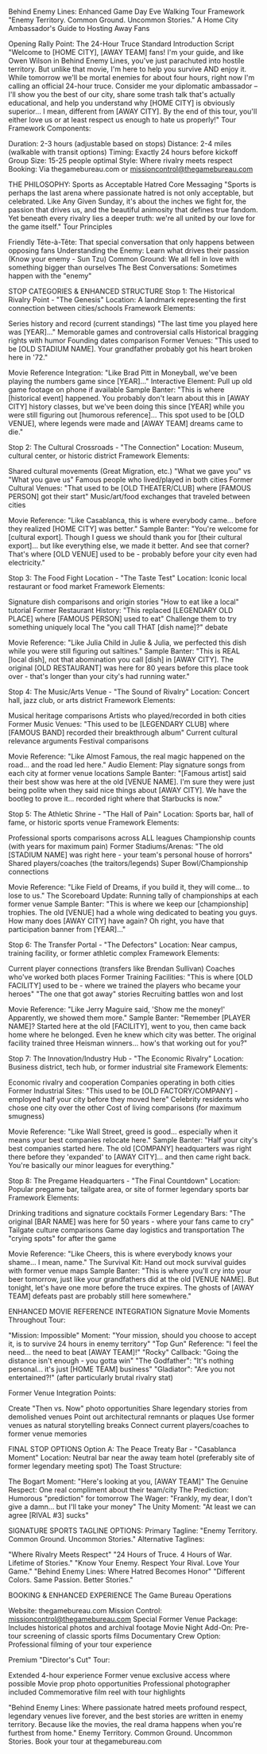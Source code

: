 Behind Enemy Lines: Enhanced Game Day Eve Walking Tour Framework
"Enemy Territory. Common Ground. Uncommon Stories."
A Home City Ambassador's Guide to Hosting Away Fans

Opening Rally Point: The 24-Hour Truce
Standard Introduction Script
"Welcome to [HOME CITY], [AWAY TEAM] fans! I'm your guide, and like Owen Wilson in Behind Enemy Lines, you've just parachuted into hostile territory. But unlike that movie, I'm here to help you survive AND enjoy it. While tomorrow we'll be mortal enemies for about four hours, right now I'm calling an official 24-hour truce. Consider me your diplomatic ambassador – I'll show you the best of our city, share some trash talk that's actually educational, and help you understand why [HOME CITY] is obviously superior... I mean, different from [AWAY CITY]. By the end of this tour, you'll either love us or at least respect us enough to hate us properly!"
Tour Framework Components:

Duration: 2-3 hours (adjustable based on stops)
Distance: 2-4 miles (walkable with transit options)
Timing: Exactly 24 hours before kickoff
Group Size: 15-25 people optimal
Style: Where rivalry meets respect
Booking: Via thegamebureau.com or missioncontrol@thegamebureau.com


THE PHILOSOPHY: Sports as Acceptable Hatred
Core Messaging
"Sports is perhaps the last arena where passionate hatred is not only acceptable, but celebrated. Like Any Given Sunday, it's about the inches we fight for, the passion that drives us, and the beautiful animosity that defines true fandom. Yet beneath every rivalry lies a deeper truth: we're all united by our love for the game itself."
Tour Principles

Friendly Tête-à-Tête: That special conversation that only happens between opposing fans
Understanding the Enemy: Learn what drives their passion (Know your enemy - Sun Tzu)
Common Ground: We all fell in love with something bigger than ourselves
The Best Conversations: Sometimes happen with the "enemy"


STOP CATEGORIES & ENHANCED STRUCTURE
Stop 1: The Historical Rivalry Point - "The Genesis"
Location: A landmark representing the first connection between cities/schools
Framework Elements:

Series history and record (current standings)
"The last time you played here was [YEAR]..."
Memorable games and controversial calls
Historical bragging rights with humor
Founding dates comparison
Former Venues: "This used to be [OLD STADIUM NAME]. Your grandfather probably got his heart broken here in '72."

Movie Reference Integration: "Like Brad Pitt in Moneyball, we've been playing the numbers game since [YEAR]..."
Interactive Element: Pull up old game footage on phone if available
Sample Banter: "This is where [historical event] happened. You probably don't learn about this in [AWAY CITY] history classes, but we've been doing this since [YEAR] while you were still figuring out [humorous reference]... This spot used to be [OLD VENUE], where legends were made and [AWAY TEAM] dreams came to die."

Stop 2: The Cultural Crossroads - "The Connection"
Location: Museum, cultural center, or historic district
Framework Elements:

Shared cultural movements (Great Migration, etc.)
"What we gave you" vs "What you gave us"
Famous people who lived/played in both cities
Former Cultural Venues: "That used to be [OLD THEATER/CLUB] where [FAMOUS PERSON] got their start"
Music/art/food exchanges that traveled between cities

Movie Reference: "Like Casablanca, this is where everybody came... before they realized [HOME CITY] was better."
Sample Banter: "You're welcome for [cultural export]. Though I guess we should thank you for [their cultural export]... but like everything else, we made it better. And see that corner? That's where [OLD VENUE] used to be - probably before your city even had electricity."

Stop 3: The Food Fight Location - "The Taste Test"
Location: Iconic local restaurant or food market
Framework Elements:

Signature dish comparisons and origin stories
"How to eat like a local" tutorial
Former Restaurant History: "This replaced [LEGENDARY OLD PLACE] where [FAMOUS PERSON] used to eat"
Challenge them to try something uniquely local
The "you call THAT [dish name]?" debate

Movie Reference: "Like Julia Child in Julie & Julia, we perfected this dish while you were still figuring out saltines."
Sample Banter: "This is REAL [local dish], not that abomination you call [dish] in [AWAY CITY]. The original [OLD RESTAURANT] was here for 80 years before this place took over - that's longer than your city's had running water."

Stop 4: The Music/Arts Venue - "The Sound of Rivalry"
Location: Concert hall, jazz club, or arts district
Framework Elements:

Musical heritage comparisons
Artists who played/recorded in both cities
Former Music Venues: "This used to be [LEGENDARY CLUB] where [FAMOUS BAND] recorded their breakthrough album"
Current cultural relevance arguments
Festival comparisons

Movie Reference: "Like Almost Famous, the real magic happened on the road... and the road led here."
Audio Element: Play signature songs from each city at former venue locations
Sample Banter: "[Famous artist] said their best show was here at the old [VENUE NAME]. I'm sure they were just being polite when they said nice things about [AWAY CITY]. We have the bootleg to prove it... recorded right where that Starbucks is now."

Stop 5: The Athletic Shrine - "The Hall of Pain"
Location: Sports bar, hall of fame, or historic sports venue
Framework Elements:

Professional sports comparisons across ALL leagues
Championship counts (with years for maximum pain)
Former Stadiums/Arenas: "The old [STADIUM NAME] was right here - your team's personal house of horrors"
Shared players/coaches (the traitors/legends)
Super Bowl/Championship connections

Movie Reference: "Like Field of Dreams, if you build it, they will come... to lose to us."
The Scoreboard Update: Running tally of championships at each former venue
Sample Banter: "This is where we keep our [championship] trophies. The old [VENUE] had a whole wing dedicated to beating you guys. How many does [AWAY CITY] have again? Oh right, you have that participation banner from [YEAR]..."

Stop 6: The Transfer Portal - "The Defectors"
Location: Near campus, training facility, or former athletic complex
Framework Elements:

Current player connections (transfers like Brendan Sullivan)
Coaches who've worked both places
Former Training Facilities: "This is where [OLD FACILITY] used to be - where we trained the players who became your heroes"
"The one that got away" stories
Recruiting battles won and lost

Movie Reference: "Like Jerry Maguire said, 'Show me the money!' Apparently, we showed them more."
Sample Banter: "Remember [PLAYER NAME]? Started here at the old [FACILITY], went to you, then came back home where he belonged. Even he knew which city was better. The original facility trained three Heisman winners... how's that working out for you?"

Stop 7: The Innovation/Industry Hub - "The Economic Rivalry"
Location: Business district, tech hub, or former industrial site
Framework Elements:

Economic rivalry and cooperation
Companies operating in both cities
Former Industrial Sites: "This used to be [OLD FACTORY/COMPANY] - employed half your city before they moved here"
Celebrity residents who chose one city over the other
Cost of living comparisons (for maximum smugness)

Movie Reference: "Like Wall Street, greed is good... especially when it means your best companies relocate here."
Sample Banter: "Half your city's best companies started here. The old [COMPANY] headquarters was right there before they 'expanded' to [AWAY CITY]... and then came right back. You're basically our minor leagues for everything."

Stop 8: The Pregame Headquarters - "The Final Countdown"
Location: Popular pregame bar, tailgate area, or site of former legendary sports bar
Framework Elements:

Drinking traditions and signature cocktails
Former Legendary Bars: "The original [BAR NAME] was here for 50 years - where your fans came to cry"
Tailgate culture comparisons
Game day logistics and transportation
The "crying spots" for after the game

Movie Reference: "Like Cheers, this is where everybody knows your shame... I mean, name."
The Survival Kit: Hand out mock survival guides with former venue maps
Sample Banter: "This is where you'll cry into your beer tomorrow, just like your grandfathers did at the old [VENUE NAME]. But tonight, let's have one more before the truce expires. The ghosts of [AWAY TEAM] defeats past are probably still here somewhere."

ENHANCED MOVIE REFERENCE INTEGRATION
Signature Movie Moments Throughout Tour:

"Mission: Impossible" Moment: "Your mission, should you choose to accept it, is to survive 24 hours in enemy territory"
"Top Gun" Reference: "I feel the need... the need to beat [AWAY TEAM]!"
"Rocky" Callback: "Going the distance isn't enough - you gotta win"
"The Godfather": "It's nothing personal... it's just [HOME TEAM] business"
"Gladiator": "Are you not entertained?!" (after particularly brutal rivalry stat)

Former Venue Integration Points:

Create "Then vs. Now" photo opportunities
Share legendary stories from demolished venues
Point out architectural remnants or plaques
Use former venues as natural storytelling breaks
Connect current players/coaches to former venue memories


FINAL STOP OPTIONS
Option A: The Peace Treaty Bar - "Casablanca Moment"
Location: Neutral bar near the away team hotel (preferably site of former legendary meeting spot)
The Toast Structure:

The Bogart Moment: "Here's looking at you, [AWAY TEAM]"
The Genuine Respect: One real compliment about their team/city
The Prediction: Humorous "prediction" for tomorrow
The Wager: "Frankly, my dear, I don't give a damn... but I'll take your money"
The Unity Moment: "At least we can agree [RIVAL #3] sucks"


SIGNATURE SPORTS TAGLINE OPTIONS:
Primary Tagline:
"Enemy Territory. Common Ground. Uncommon Stories."
Alternative Taglines:

"Where Rivalry Meets Respect"
"24 Hours of Truce. 4 Hours of War. Lifetime of Stories."
"Know Your Enemy. Respect Your Rival. Love Your Game."
"Behind Enemy Lines: Where Hatred Becomes Honor"
"Different Colors. Same Passion. Better Stories."


BOOKING & ENHANCED EXPERIENCE
The Game Bureau Operations

Website: thegamebureau.com
Mission Control: missioncontrol@thegamebureau.com
Special Former Venue Package: Includes historical photos and archival footage
Movie Night Add-On: Pre-tour screening of classic sports films
Documentary Crew Option: Professional filming of your tour experience

Premium "Director's Cut" Tour:

Extended 4-hour experience
Former venue exclusive access where possible
Movie prop photo opportunities
Professional photographer included
Commemorative film reel with tour highlights


"Behind Enemy Lines: Where passionate hatred meets profound respect, legendary venues live forever, and the best stories are written in enemy territory. Because like the movies, the real drama happens when you're furthest from home."
Enemy Territory. Common Ground. Uncommon Stories.
Book your tour at thegamebureau.com